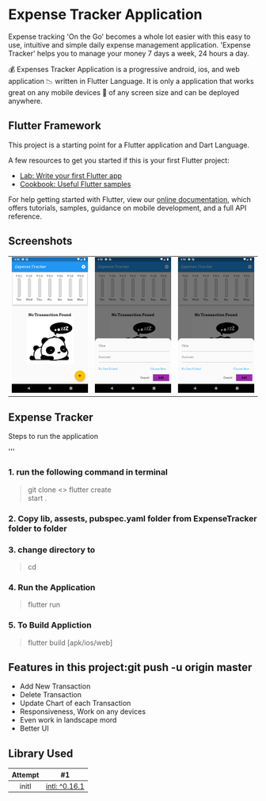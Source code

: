 # Expense Tracker Application
Expense tracking 'On the Go' becomes a whole lot easier with this easy to use, intuitive and simple daily expense management application. 'Expense Tracker' helps you to manage your money 7 days a week, 24 hours a day.

💰 Expenses Tracker Application is a progressive android, ios, and web application 📉 written in Flutter Language. It is only a application that works great on any mobile devices 📱 of any screen size and can be deployed anywhere.

## Flutter Framework 
This project is a starting point for a Flutter application and Dart Language.

A few resources to get you started if this is your first Flutter project:
- [Lab: Write your first Flutter app](https://flutter.dev/docs/get-started/codelab)
- [Cookbook: Useful Flutter samples](https://flutter.dev/docs/cookbook)

For help getting started with Flutter, view our
[online documentation](https://flutter.dev/docs), which offers tutorials,
samples, guidance on mobile development, and a full API reference.

## Screenshots
<table>
 <tr>
   <td> <img src="./Screenshots/flutter_01.png" alt="drawing" width="400"/> </td> 
   <td> <img src="./Screenshots/flutter_02.png" alt="drawing" width="400"/> </td> 
   <td> <img src="./Screenshots/flutter_02.png" alt="drawing" width="400"/> </td> 
 </tr>
</table>

## Expense Tracker
Steps to run the application 

'''
### 1. run the following command in terminal 

> git clone <>
> flutter create <Your Application Name>  
> start .

### 2. Copy lib, assests, pubspec.yaml folder from ExpenseTracker folder to <Your Application Name> folder

### 3. change directory to <Your Application Name>
> cd <Your Application Name>

### 4. Run the Application
> flutter run 

### 5. To Build Appliction 
> flutter build [apk/ios/web] 
 
## Features in this project:git push -u origin master

* Add New Transaction
* Delete Transaction
* Update Chart of each Transaction
* Responsiveness, Work on any devices 
* Even work in landscape mord
* Better UI

## Library Used  
| Attempt | #1  | 
| :---:   | :-: | 
| initl | [intl: ^0.16.1](https://pub.dev/packages/intl) | 


